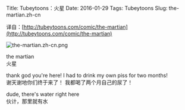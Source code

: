 Title: Tubeytoons：火星
Date: 2016-01-29
Tags: Tubeytoons
Slug: the-martian.zh-cn

译自：[http://tubeytoons.com/comic/the-martian](http://tubeytoons.com/comic/the-martian)


![the-martian.zh-cn.png](/static/images/comics/the-martian.zh-cn.png)




the martian         
火星


thank god you're here!
I had to drink my own piss
for two months!         
谢天谢地你们终于来了！
我都喝了两个月自己的尿了！


dude, there's water right here      
伙计，那里就有水